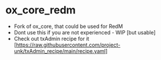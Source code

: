 # ox_core_redm
* Fork of ox_core, that could be used for RedM
* Dont use this if you are not experienced - WIP [but usable]
* Check out txAdmin recipe for it [https://raw.githubusercontent.com/project-unk/txAdmin_recipe/main/recipe.yaml]
